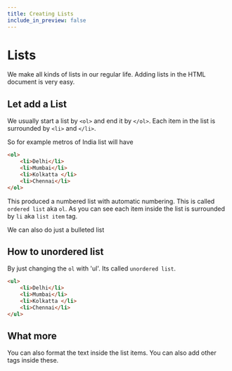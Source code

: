 ```yaml
---
title: Creating Lists
include_in_preview: false
---
```


# Lists
We make all kinds of lists in our regular life. Adding lists in the HTML document is very easy.

## Let add a List

We usually start a list by `<ol>` and end it by `</ol>`. Each item in the list is surrounded by `<li>` and `</li>`.


So for example metros of India list will have

```html
<ol>
    <li>Delhi</li>
    <li>Mumbai</li>
    <li>Kolkatta </li>
    <li>Chennai</li>
</ol>
```

This produced a numbered list with automatic numbering. This is called `ordered list` aka `ol`. As you can see each item inside the list is surrounded by `li` aka `list item` tag.

We can also do just a bulleted list

## How to unordered list
By just changing the `ol` with 'ul'. Its called `unordered list`.

```html
<ul>
    <li>Delhi</li>
    <li>Mumbai</li>
    <li>Kolkatta </li>
    <li>Chennai</li>
</ul>
```

## What more
You can also format the text inside the list items. You can also add other tags inside these.